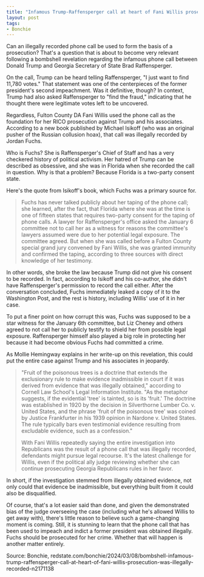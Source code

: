 ```yaml
---
title: "Infamous Trump-Raffensperger call at heart of Fani Willis prosecution was illegally recorded"
layout: post
tags:
- Bonchie
---
```


Can an illegally recorded phone call be used to form the basis of a prosecution? That's a question that is about to become very relevant following a bombshell revelation regarding the infamous phone call between Donald Trump and Georgia Secretary of State Brad Raffensperger.

On the call, Trump can be heard telling Raffensperger, "I just want to find 11,780 votes." That statement was one of the centerpieces of the former president's second impeachment. Was it definitive, though? In context, Trump had also asked Raffensperger to "find the fraud," indicating that he thought there were legitimate votes left to be uncovered.

Regardless, Fulton County DA Fani Willis used the phone call as the foundation for her RICO prosecution against Trump and his associates. According to a new book published by Michael Isikoff (who was an original pusher of the Russian collusion hoax), that call was illegally recorded by Jordan Fuchs.

Who is Fuchs? She is Raffensperger's Chief of Staff and has a very checkered history of political activism. Her hatred of Trump can be described as obsessive, and she was in Florida when she recorded the call in question. Why is that a problem? Because Florida is a two-party consent state.

Here's the quote from Isikoff's book, which Fuchs was a primary source for.

> Fuchs has never talked publicly about her taping of the phone call; she learned, after the fact, that Florida where she was at the time is one of fifteen states that requires two-party consent for the taping of phone calls. A lawyer for Raffensperger's office asked the January 6 committee not to call her as a witness for reasons the committee's lawyers assumed were due to her potential legal exposure. The committee agreed. But when she was called before a Fulton County special grand jury convened by Fani Willis, she was granted immunity and confirmed the taping, according to three sources with direct knowledge of her testimony.

In other words, she broke the law because Trump did not give his consent to be recorded. In fact, according to Isikoff and his co-author, she didn't have Raffensperger's permission to record the call either. After the conversation concluded, Fuchs immediately leaked a copy of it to the Washington Post, and the rest is history, including Willis' use of it in her case.

To put a finer point on how corrupt this was, Fuchs was supposed to be a star witness for the January 6th committee, but Liz Cheney and others agreed to not call her to publicly testify to shield her from possible legal exposure. Raffensperger himself also played a big role in protecting her because it had become obvious Fuchs had committed a crime.

As Mollie Hemingway explains in her write-up on this revelation, this could put the entire case against Trump and his associates in jeopardy.

> "Fruit of the poisonous trees is a doctrine that extends the exclusionary rule to make evidence inadmissible in court if it was derived from evidence that was illegally obtained," according to Cornell Law School's Legal Information Institute. "As the metaphor suggests, if the evidential 'tree' is tainted, so is its 'fruit.' The doctrine was established in 1920 by the decision in Silverthorne Lumber Co. v. United States, and the phrase 'fruit of the poisonous tree' was coined by Justice Frankfurter in his 1939 opinion in Nardone v. United States. The rule typically bars even testimonial evidence resulting from excludable evidence, such as a confession."
>
> With Fani Willis repeatedly saying the entire investigation into Republicans was the result of a phone call that was illegally recorded, defendants might pursue legal recourse. It's the latest challenge for Willis, even if the political ally judge reviewing whether she can continue prosecuting Georgia Republicans rules in her favor.

In short, if the investigation stemmed from illegally obtained evidence, not only could that evidence be inadmissible, but everything built from it could also be disqualified.

Of course, that's a lot easier said than done, and given the demonstrated bias of the judge overseeing the case (including what he's allowed Willis to get away with), there's little reason to believe such a game-changing moment is coming. Still, it is stunning to learn that the phone call that has been used to impeach and indict a former president was obtained illegally. Fuchs should be prosecuted for her crime. Whether that will happen is another matter entirely.

Source: Bonchie, redstate.com/bonchie/2024/03/08/bombshell-infamous-trump-raffensperger-call-at-heart-of-fani-willis-prosecution-was-illegally-recorded-n2171138
